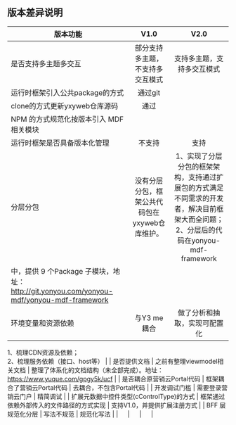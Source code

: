 <a name="tdXx1"></a>
## 版本差异说明
| 版本功能 | V1.0 | V2.0 |
| --- | :---: | :---: |
| 是否支持多主题多交互 | 部分支持多主题，不支持多交互模式 | 支持多主题，支持多交互模式 |
| 运行时框架引入公共package的方式 | 通过git
  clone的方式更新yxyweb仓库源码 | 通过
  NPM 的方式规范化按版本引入 MDF 相关模块 |
| 运行时框架是否具备版本化管理 | 不支持 | 支持 |
| 分层分包 | 没有分层分包，框架公共代码包在yxyweb仓库维护。 | 1、实现了分层分包的框架架构，支持通过扩展包的方式满足不同需求的开发者，解决目前框架大而全问题；<br />2、分层后的代码在yonyou-mdf-framework
  中，提供 9 个Package 子模块，地址：http://git.yonyou.com/yonyou-mdf/yonyou-mdf-framework |
| 环境变量和资源依赖 | 与Y3 me耦合 | 做了分析和抽取，实现可配置化<br />
  1、梳理CDN资源及依赖；<br />
  2、梳理服务依赖（接口、host等） |
| 是否提供文档 | 之前有整理viewmodel相关文档 | 整理了体系化的文档结构（未全部完成）。地址：https://www.yuque.com/gpgy5k/ucf |
| 是否耦合原营销云Portal代码 | 框架耦合了营销云Portal代码 | 去耦合，不包含Portal代码 |
| 开发调试门槛 | 需要登录营销云门户 | 精简调试 |
| 扩展元数据中控件类型(cControlType)的方式 | 框架通过依赖外部传入的文件路径的方式实现 | 支持V1.0，并提供扩展注册方式 |
| BFF 层规范化分层 | 写法不规范 | 规范化写法 |
| 　 | 　 | 　 |


